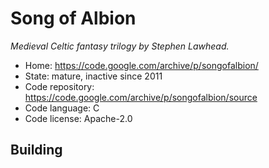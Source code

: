 # Song of Albion

_Medieval Celtic fantasy trilogy by Stephen Lawhead._

- Home: https://code.google.com/archive/p/songofalbion/
- State: mature, inactive since 2011
- Code repository: https://code.google.com/archive/p/songofalbion/source
- Code language: C
- Code license: Apache-2.0

## Building

